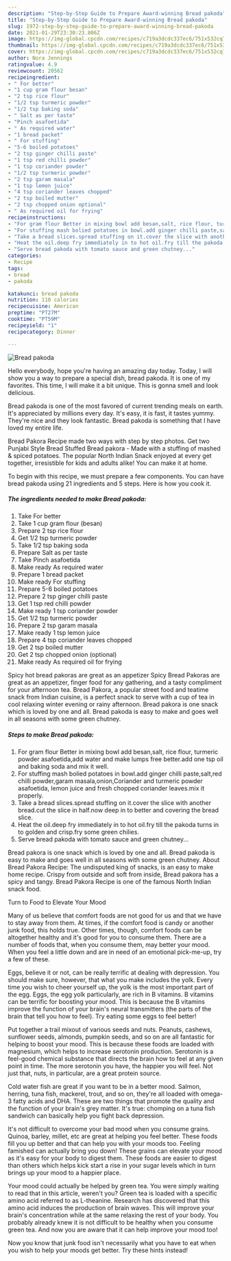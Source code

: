 ```yaml
---
description: "Step-by-Step Guide to Prepare Award-winning Bread pakoda"
title: "Step-by-Step Guide to Prepare Award-winning Bread pakoda"
slug: 1972-step-by-step-guide-to-prepare-award-winning-bread-pakoda
date: 2021-01-29T23:30:23.806Z
image: https://img-global.cpcdn.com/recipes/c719a3dcdc337ec6/751x532cq70/bread-pakoda-recipe-main-photo.jpg
thumbnail: https://img-global.cpcdn.com/recipes/c719a3dcdc337ec6/751x532cq70/bread-pakoda-recipe-main-photo.jpg
cover: https://img-global.cpcdn.com/recipes/c719a3dcdc337ec6/751x532cq70/bread-pakoda-recipe-main-photo.jpg
author: Nora Jennings
ratingvalue: 4.9
reviewcount: 20562
recipeingredient:
- " For better"
- "1 cup gram flour besan"
- "2 tsp rice flour"
- "1/2 tsp turmeric powder"
- "1/2 tsp baking soda"
- " Salt as per taste"
- "Pinch asafoetida"
- " As required water"
- "1 bread packet"
- " For stuffing"
- "5-6 boiled potatoes"
- "2 tsp ginger chilli paste"
- "1 tsp red chilli powder"
- "1 tsp coriander powder"
- "1/2 tsp turmeric powder"
- "2 tsp garam masala"
- "1 tsp lemon juice"
- "4 tsp coriander leaves chopped"
- "2 tsp boiled mutter"
- "2 tsp chopped onion optional"
- " As required oil for frying"
recipeinstructions:
- "For gram flour Better in mixing bowl add besan,salt, rice flour, turmeric powder asafoetida,add water and make lumps free better.add one tsp oil and baking soda and mix it well."
- "For stuffing mash bolied potatoes in bowl.add ginger chilli paste,salt,red chilli powder,garam masala,onion,Coriander and turmeric powder asafoetida, lemon juice and fresh chopped coriander leaves.mix it properly."
- "Take a bread slices.spread stuffing on it.cover the slice with another bread.cut the slice in half.now deep in to better and covering the bread slice."
- "Heat the oil.deep fry immediately in to hot oil.fry till the pakoda turns in to golden and crisp.fry some green chilies."
- "Serve bread pakoda with tomato sauce and green chutney..."
categories:
- Recipe
tags:
- bread
- pakoda

katakunci: bread pakoda 
nutrition: 110 calories
recipecuisine: American
preptime: "PT27M"
cooktime: "PT59M"
recipeyield: "1"
recipecategory: Dinner

---
```



![Bread pakoda](https://img-global.cpcdn.com/recipes/c719a3dcdc337ec6/751x532cq70/bread-pakoda-recipe-main-photo.jpg)

Hello everybody, hope you're having an amazing day today. Today, I will show you a way to prepare a special dish, bread pakoda. It is one of my favorites. This time, I will make it a bit unique. This is gonna smell and look delicious.

Bread pakoda is one of the most favored of current trending meals on earth. It's appreciated by millions every day. It's easy, it is fast, it tastes yummy. They're nice and they look fantastic. Bread pakoda is something that I have loved my entire life.

Bread Pakora Recipe made two ways with step by step photos. Get two Punjabi Style Bread Stuffed Bread pakora - Made with a stuffing of mashed &amp; spiced potatoes. The popular North Indian Snack enjoyed at every get together, irresistible for kids and adults alike! You can make it at home.


To begin with this recipe, we must prepare a few components. You can have bread pakoda using 21 ingredients and 5 steps. Here is how you cook it.

<!--inarticleads1-->

##### The ingredients needed to make Bread pakoda:

1. Take  For better
1. Take 1 cup gram flour (besan)
1. Prepare 2 tsp rice flour
1. Get 1/2 tsp turmeric powder
1. Take 1/2 tsp baking soda
1. Prepare  Salt as per taste
1. Take Pinch asafoetida
1. Make ready  As required water
1. Prepare 1 bread packet
1. Make ready  For stuffing
1. Prepare 5-6 boiled potatoes
1. Prepare 2 tsp ginger chilli paste
1. Get 1 tsp red chilli powder
1. Make ready 1 tsp coriander powder
1. Get 1/2 tsp turmeric powder
1. Prepare 2 tsp garam masala
1. Make ready 1 tsp lemon juice
1. Prepare 4 tsp coriander leaves chopped
1. Get 2 tsp boiled mutter
1. Get 2 tsp chopped onion (optional)
1. Make ready  As required oil for frying


Spicy hot bread pakoras are great as an appetizer Spicy Bread Pakoras are great as an appetizer, finger food for any gathering, and a tasty compliment for your afternoon tea. Bread Pakora, a popular street food and teatime snack from Indian cuisine, is a perfect snack to serve with a cup of tea in cool relaxing winter evening or rainy afternoon. Bread pakora is one snack which is loved by one and all. Bread pakoda is easy to make and goes well in all seasons with some green chutney. 

<!--inarticleads2-->

##### Steps to make Bread pakoda:

1. For gram flour Better in mixing bowl add besan,salt, rice flour, turmeric powder asafoetida,add water and make lumps free better.add one tsp oil and baking soda and mix it well.
1. For stuffing mash bolied potatoes in bowl.add ginger chilli paste,salt,red chilli powder,garam masala,onion,Coriander and turmeric powder asafoetida, lemon juice and fresh chopped coriander leaves.mix it properly.
1. Take a bread slices.spread stuffing on it.cover the slice with another bread.cut the slice in half.now deep in to better and covering the bread slice.
1. Heat the oil.deep fry immediately in to hot oil.fry till the pakoda turns in to golden and crisp.fry some green chilies.
1. Serve bread pakoda with tomato sauce and green chutney...


Bread pakora is one snack which is loved by one and all. Bread pakoda is easy to make and goes well in all seasons with some green chutney. About Bread Pakora Recipe: The undisputed king of snacks, is an easy to make home recipe. Crispy from outside and soft from inside, Bread pakora has a spicy and tangy. Bread Pakora Recipe is one of the famous North Indian snack food. 

Turn to Food to Elevate Your Mood


Many of us believe that comfort foods are not good for us and that we have to stay away from them. At times, if the comfort food is candy or another junk food, this holds true. Other times, though, comfort foods can be altogether healthy and it's good for you to consume them. There are a number of foods that, when you consume them, may better your mood. When you feel a little down and are in need of an emotional pick-me-up, try a few of these.

Eggs, believe it or not, can be really terrific at dealing with depression. You should make sure, however, that what you make includes the yolk. Every time you wish to cheer yourself up, the yolk is the most important part of the egg. Eggs, the egg yolk particularly, are rich in B vitamins. B vitamins can be terrific for boosting your mood. This is because the B vitamins improve the function of your brain's neural transmitters (the parts of the brain that tell you how to feel). Try eating some eggs to feel better!

Put together a trail mixout of various seeds and nuts. Peanuts, cashews, sunflower seeds, almonds, pumpkin seeds, and so on are all fantastic for helping to boost your mood. This is because these foods are loaded with magnesium, which helps to increase serotonin production. Serotonin is a feel-good chemical substance that directs the brain how to feel at any given point in time. The more serotonin you have, the happier you will feel. Not just that, nuts, in particular, are a great protein source.

Cold water fish are great if you want to be in a better mood. Salmon, herring, tuna fish, mackerel, trout, and so on, they're all loaded with omega-3 fatty acids and DHA. These are two things that promote the quality and the function of your brain's grey matter. It's true: chomping on a tuna fish sandwich can basically help you fight back depression. 

It's not difficult to overcome your bad mood when you consume grains. Quinoa, barley, millet, etc are great at helping you feel better. These foods fill you up better and that can help you with your moods too. Feeling famished can actually bring you down! These grains can elevate your mood as it's easy for your body to digest them. These foods are easier to digest than others which helps kick start a rise in your sugar levels which in turn brings up your mood to a happier place.

Your mood could actually be helped by green tea. You were simply waiting to read that in this article, weren't you? Green tea is loaded with a specific amino acid referred to as L-theanine. Research has discovered that this amino acid induces the production of brain waves. This will improve your brain's concentration while at the same relaxing the rest of your body. You probably already knew it is not difficult to be healthy when you consume green tea. And now you are aware that it can help improve your mood too!

Now you know that junk food isn't necessarily what you have to eat when you wish to help your moods get better. Try  these hints  instead!


